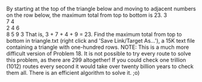   By starting at the top of the triangle below and moving to adjacent numbers on the row below, the maximum total from top to bottom is 23.  3<br />  7 4<br />  2 4 6<br />  8 5 9 3  That is, 3 + 7 + 4 + 9 = 23.  Find the maximum total from top to bottom in triangle.txt (right click and 'Save Link/Target As...'), a 15K text file containing a triangle with one-hundred rows.  NOTE: This is a much more difficult version of Problem 18. It is not possible to try every route to solve this problem, as there are 299 altogether! If you could check one trillion (1012) routes every second it would take over twenty billion years to check them all. There is an efficient algorithm to solve it. ;o)    
